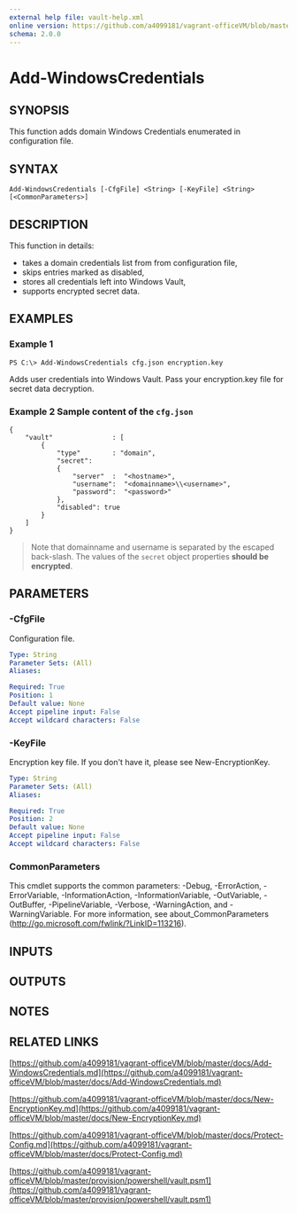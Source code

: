 ```yaml
---
external help file: vault-help.xml
online version: https://github.com/a4099181/vagrant-officeVM/blob/master/docs/Add-WindowsCredentials.md
schema: 2.0.0
---
```


# Add-WindowsCredentials

## SYNOPSIS
This function adds domain Windows Credentials enumerated in configuration file.

## SYNTAX

```
Add-WindowsCredentials [-CfgFile] <String> [-KeyFile] <String> [<CommonParameters>]
```

## DESCRIPTION
This function in details:
* takes a domain credentials list from from configuration file,
* skips entries marked as disabled,
* stores all credentials left into Windows Vault,
* supports encrypted secret data.

## EXAMPLES

### Example 1
```
PS C:\> Add-WindowsCredentials cfg.json encryption.key
```

Adds user credentials into Windows Vault. Pass your encryption.key file for secret data decryption.

### Example 2 Sample content of the `cfg.json`
```
{
    "vault"               : [
        {
            "type"        : "domain",
            "secret":
            {
                "server"  :  "<hostname>",
                "username":  "<domainname>\\<username>",
                "password":  "<password>"
            },
            "disabled": true
        }
    ]
}
```

> Note that domainname and username is separated by the escaped back-slash.
> The values of the `secret` object properties **should be encrypted**.

## PARAMETERS

### -CfgFile
Configuration file.

```yaml
Type: String
Parameter Sets: (All)
Aliases: 

Required: True
Position: 1
Default value: None
Accept pipeline input: False
Accept wildcard characters: False
```

### -KeyFile
Encryption key file.
If you don't have it, please see New-EncryptionKey.

```yaml
Type: String
Parameter Sets: (All)
Aliases: 

Required: True
Position: 2
Default value: None
Accept pipeline input: False
Accept wildcard characters: False
```

### CommonParameters
This cmdlet supports the common parameters: -Debug, -ErrorAction, -ErrorVariable, -InformationAction, -InformationVariable, -OutVariable, -OutBuffer, -PipelineVariable, -Verbose, -WarningAction, and -WarningVariable. For more information, see about_CommonParameters (http://go.microsoft.com/fwlink/?LinkID=113216).

## INPUTS

## OUTPUTS

## NOTES

## RELATED LINKS

[https://github.com/a4099181/vagrant-officeVM/blob/master/docs/Add-WindowsCredentials.md](https://github.com/a4099181/vagrant-officeVM/blob/master/docs/Add-WindowsCredentials.md)

[https://github.com/a4099181/vagrant-officeVM/blob/master/docs/New-EncryptionKey.md](https://github.com/a4099181/vagrant-officeVM/blob/master/docs/New-EncryptionKey.md)

[https://github.com/a4099181/vagrant-officeVM/blob/master/docs/Protect-Config.md](https://github.com/a4099181/vagrant-officeVM/blob/master/docs/Protect-Config.md)

[https://github.com/a4099181/vagrant-officeVM/blob/master/provision/powershell/vault.psm1](https://github.com/a4099181/vagrant-officeVM/blob/master/provision/powershell/vault.psm1)


